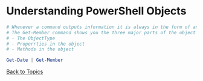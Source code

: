 # Understanding PowerShell Objects

```PowerShell
# Whenever a command outputs information it is always in the form of an Object
# The Get-Member command shows you the three major parts of the object created by the Get-Date command:
# - The ObjectType
# - Properrties in the object
# - Methods in the object

Get-Date | Get-Member

```

[Back to Topics](../LearningPath.md)
